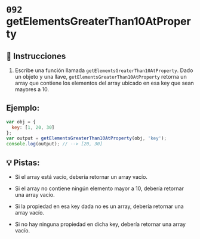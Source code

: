 # `092` getElementsGreaterThan10AtProperty

## 📝 Instrucciones

1. Escribe una función llamada `getElementsGreaterThan10AtProperty`. Dado un objeto y una llave, `getElementsGreaterThan10AtProperty` retorna un array que contiene los elementos del array ubicado en esa key que sean mayores a 10.

## Ejemplo:

```js
var obj = {
  key: [1, 20, 30]
};
var output = getElementsGreaterThan10AtProperty(obj, 'key');
console.log(output); // --> [20, 30]
```

## 💡 Pistas:

+ Si el array está vacío, debería retornar un array vacío.

+ Si el array no contiene ningún elemento mayor a 10, debería retornar una array vacío.

+ Si la propiedad en esa key dada no es un array, debería retornar una array vacío.

+ Si no hay ninguna propiedad en dicha key, debería retornar una array vacío.
